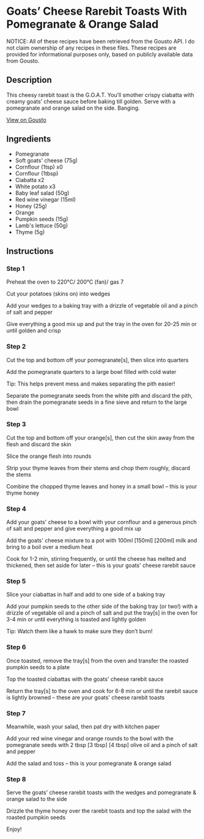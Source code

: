 # Goats’ Cheese Rarebit Toasts With Pomegranate & Orange Salad

NOTICE: All of these recipes have been retrieved from the Gousto API. I do not claim ownership of any recipes in these files. These recipes are provided for informational purposes only, based on publicly available data from Gousto.

## Description

This cheesy rarebit toast is the G.O.A.T. You’ll smother crispy ciabatta with creamy goats’ cheese sauce before baking till golden. Serve with a pomegranate and orange salad on the side. Banging.

[View on Gousto](https://www.gousto.co.uk/recipes/cookbook/goats-cheese-rarebit-toasts-with-pomegranate-orange-salad)

## Ingredients

- Pomegranate
- Soft goats' cheese (75g)
- Cornflour (1tsp) x0
- Cornflour (1tbsp)
- Ciabatta x2
- White potato x3
- Baby leaf salad (50g)
- Red wine vinegar (15ml)
- Honey (25g)
- Orange
- Pumpkin seeds (15g)
- Lamb's lettuce (50g)
- Thyme (5g)

## Instructions


### Step 1

Preheat the oven to 220°C/ 200°C (fan)/ gas 7

Cut your potatoes (skins on) into wedges

Add your wedges to a baking tray with a drizzle of vegetable oil and a pinch of salt and pepper

Give everything a good mix up and put the tray in the oven for 20-25 min or until golden and crisp


### Step 2

Cut the top and bottom off your pomegranate[s], then slice into quarters

Add the pomegranate quarters to a large bowl filled with cold water

Tip: This helps prevent mess and makes separating the pith easier!

Separate the pomegranate seeds from the white pith and discard the pith, then drain the pomegranate seeds in a fine sieve and return to the large bowl


### Step 3

Cut the top and bottom off your orange[s], then cut the skin away from the flesh and discard the skin

Slice the orange flesh into rounds

Strip your thyme leaves from their stems and chop them roughly, discard the stems

Combine the chopped thyme leaves and honey in a small bowl – this is your thyme honey


### Step 4

Add your goats' cheese to a bowl with your cornflour and a generous pinch of salt and pepper and give everything a good mix up

Add the goats' cheese mixture to a pot with 100ml <span class="text-purple">[150ml] </span><span class="text-danger">[200ml]</span> milk and bring to a boil over a medium heat

Cook for 1-2 min, stirring frequently, or until the cheese has melted and thickened, then set aside for later – this is your goats' cheese rarebit sauce


### Step 5

Slice your ciabattas<span class="text-danger"> </span>in half and add to one side of a baking tray

Add your pumpkin seeds to the other side of the baking tray (or two!) with a drizzle of vegetable oil and a pinch of salt and put the tray[s] in the oven for 3-4 min or until everything is toasted and lightly golden

Tip: Watch them like a hawk to make sure they don’t burn!


### Step 6

Once toasted, remove the tray[s] from the oven and transfer the roasted pumpkin seeds to a plate

Top the toasted ciabattas with the goats' cheese rarebit sauce

Return the tray[s] to the oven and cook for 6-8 min or until the rarebit sauce is lightly browned – these are your goats' cheese rarebit toasts


### Step 7

Meanwhile, wash your salad, then pat dry with kitchen paper

Add your red wine vinegar and orange rounds to the bowl with the pomegranate seeds with 2 tbsp <span class="text-purple">[3 tbsp]</span> <span class="text-danger">[4 tbsp]</span> olive oil and a pinch of salt and pepper

Add the salad and toss – this is your pomegranate & orange salad

### Step 8

Serve the goats' cheese rarebit toasts with the wedges and pomegranate & orange salad to the side

Drizzle the thyme honey over the rarebit toasts and top the salad with the roasted pumpkin seeds

Enjoy!

